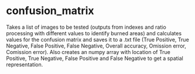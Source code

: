# confusion_matrix
Takes a list of images to be tested (outputs from indexes and ratio processing with different values to identify burned areas) and calculates values for the confusion matrix and saves it to a .txt file (True Positive, True Negative, False Positive, False Negative, Overall accuracy, Omission error, Comission error).
Also creates an numpy array with location of True Positive, True Negative, False Positive and False Negative to get a spatial representation. 
